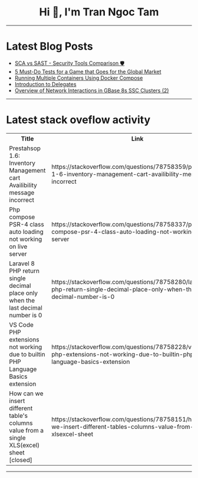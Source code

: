 <h1 align="center">Hi 👋, I'm Tran Ngoc Tam</h1>

---

# Latest Blog Posts 
<!-- BLOG-POST-LIST:START -->
- [SCA vs SAST - Security Tools Comparison 🛡️](https://dev.to/bytehide/sca-vs-sast-security-tools-comparison-30dc)
- [5 Must-Do Tests for a Game that Goes for the Global Market](https://dev.to/wetest/5-must-do-tests-for-a-game-that-goes-for-the-global-market-56bo)
- [Running Multiple Containers Using Docker Compose](https://dev.to/udoh_deborah_b1e484c474bf/running-multiple-containers-using-docker-compose-1lh6)
- [Introduction to Delegates](https://dev.to/rasheedmozaffar/introduction-to-delegates-pdm)
- [Overview of Network Interactions in GBase 8s SSC Clusters &lpar;2&rpar;](https://dev.to/congcong/overview-of-network-interactions-in-gbase-8s-ssc-clusters-2-12dk)
<!-- BLOG-POST-LIST:END -->

---

# Latest stack oveflow activity
<table>
  <tr><th>Title</th><th>Link</th></tr>
  <!-- STACKOVERFLOW:START --><tr><td>Prestahsop 1.6: Inventory Management cart Availibility message incorrect</td><td>https://stackoverflow.com/questions/78758359/prestahsop-1-6-inventory-management-cart-availibility-message-incorrect</td></tr><tr><td>Php compose PSR-4 class auto loading not working on live server</td><td>https://stackoverflow.com/questions/78758337/php-compose-psr-4-class-auto-loading-not-working-on-live-server</td></tr><tr><td>Laravel 8 PHP return single decimal place only when the last decimal number is 0</td><td>https://stackoverflow.com/questions/78758280/laravel-8-php-return-single-decimal-place-only-when-the-last-decimal-number-is-0</td></tr><tr><td>VS Code PHP extensions not working due to builtin PHP Language Basics extension</td><td>https://stackoverflow.com/questions/78758228/vs-code-php-extensions-not-working-due-to-builtin-php-language-basics-extension</td></tr><tr><td>How can we insert different table&#39;s columns value from a single XLS&lpar;excel&rpar; sheet [closed]</td><td>https://stackoverflow.com/questions/78758151/how-can-we-insert-different-tables-columns-value-from-a-single-xlsexcel-sheet</td></tr><!-- STACKOVERFLOW:END -->
</table>

---


